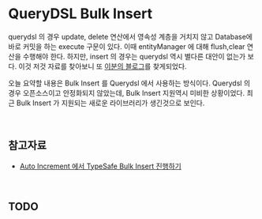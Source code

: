# QueryDSL Bulk Insert

querydsl 의 경우 update, delete 연산에서 영속성 계층을 거치지 않고 Database에 바로 커밋을 하는 execute 구문이 있다. 이때 entityManager 에 대해 flush,clear 연산을 수행해야 한다. 하지만, insert 의 경우는 querydsl 역시 별다른 대안이 없는가 보다. 이것 저것 자료를 찾아보니 또 [이분의 블로그](https://jojoldu.tistory.com/558)를 찾게되었다.<br>

오늘 요약할 내용은 Bulk Insert 를 Querydsl 에서 사용하는 방식이다. Querydsl 의 경우 오픈소스이고 안정화되지 않았는데, Bulk Insert 지원역시 미비한 상황이었다. 최근 Bulk Insert 가 지원되는 새로운 라이브러리가 생긴것으로 보인다.<br>

<br>

## 참고자료

- [Auto Increment 에서 TypeSafe Bulk Insert 진행하기](https://jojoldu.tistory.com/558)

<br>

## TODO

